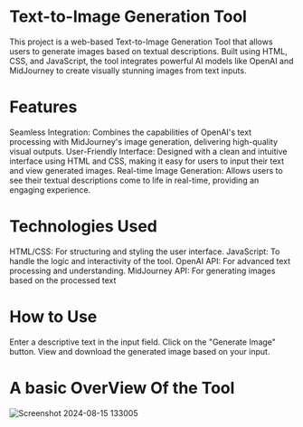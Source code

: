 # Text-to-Image Generation Tool

This project is a web-based Text-to-Image Generation Tool that allows users to generate images based on textual descriptions. Built using HTML, CSS, and JavaScript, the tool integrates powerful AI models like OpenAI and MidJourney to create visually stunning images from text inputs.

# Features

Seamless Integration: Combines the capabilities of OpenAI's text processing with MidJourney's image generation, delivering high-quality visual outputs.
User-Friendly Interface: Designed with a clean and intuitive interface using HTML and CSS, making it easy for users to input their text and view generated images.
Real-time Image Generation: Allows users to see their textual descriptions come to life in real-time, providing an engaging experience.

# Technologies Used

HTML/CSS: For structuring and styling the user interface.
JavaScript: To handle the logic and interactivity of the tool.
OpenAI API: For advanced text processing and understanding.
MidJourney API: For generating images based on the processed text

# How to Use

Enter a descriptive text in the input field.
Click on the "Generate Image" button.
View and download the generated image based on your input.
# A basic OverView Of the Tool
![Screenshot 2024-08-15 133005](https://github.com/user-attachments/assets/0c5935b4-5efe-407c-8b04-d7196e8511b0)
